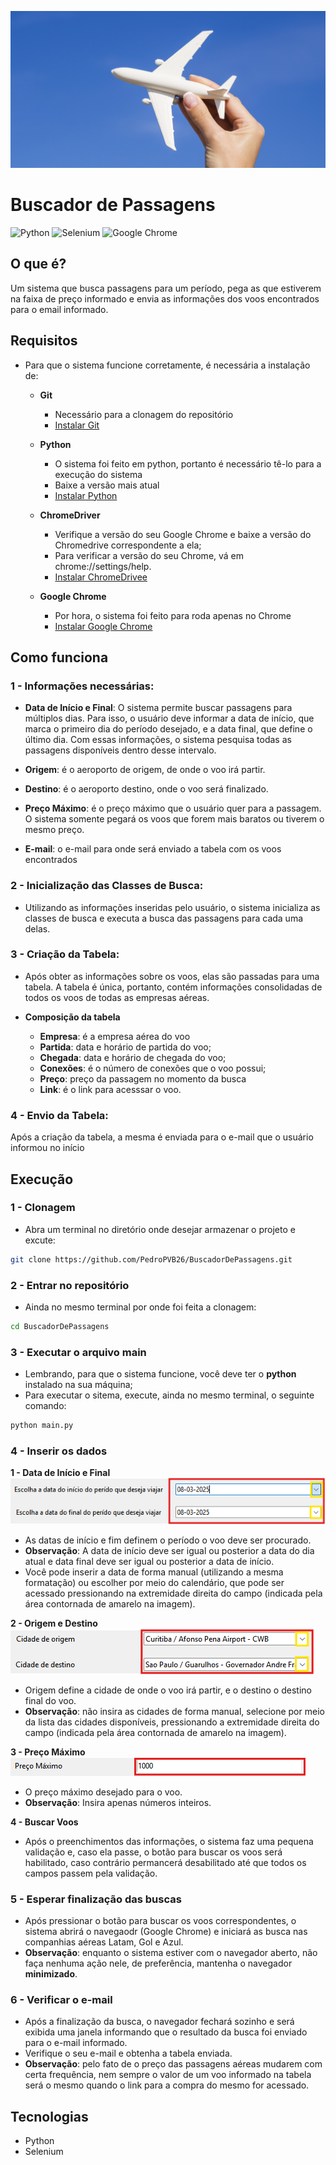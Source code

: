 ![Mão segurnado um avião](img/hand-holding-plane-sky.jpg)

# Buscador de Passagens
![Python](https://img.shields.io/badge/python-3670A0?style=for-the-badge&logo=python&logoColor=ffdd54)
![Selenium](https://img.shields.io/badge/-selenium-%43B02A?style=for-the-badge&logo=selenium&logoColor=white)
![Google Chrome](https://img.shields.io/badge/Google%20Chrome-4285F4?style=for-the-badge&logo=GoogleChrome&logoColor=white)

## O que é?
Um sistema que busca passagens para um período, pega as que estiverem na faixa de preço informado e envia as informações dos voos encontrados para o email informado.

## Requisitos
- Para que o sistema funcione corretamente, é necessária a instalação de:
    - **Git**
        - Necessário para a clonagem do repositório
        - [Instalar Git](https://git-scm.com/)

    - **Python**
        - O sistema foi feito em python, portanto é necessário tê-lo para a execução do sistema
        - Baixe a versão mais atual
        - [Instalar Python](https://www.python.org/downloads/)

    - **ChromeDriver**
        - Verifique a versão do seu Google Chrome e baixe a versão do Chromedrive correspondente a ela;
        - Para verificar a versão do seu Chrome, vá em chrome://settings/help.
        - [Instalar ChromeDrivee](https://developer.chrome.com/docs/chromedriver/downloads?hl=pt-br)

    - **Google Chrome**
        - Por hora, o sistema foi feito para roda apenas no Chrome
        - [Instalar Google Chrome]((https://support.google.com/chrome/answer/95346?hl=pt-BR&co=GENIE.Platform%3DDesktop#zippy=%2Cwindows))

## Como funciona
### 1 - Informações necessárias:
- **Data de Início e Final**: O sistema permite buscar passagens para múltiplos dias. Para isso, o usuário deve informar a data de início, que marca o primeiro dia do período desejado, e a data final, que define o último dia. Com essas informações, o sistema pesquisa todas as passagens disponíveis dentro desse intervalo.

- **Origem**: é o aeroporto de origem, de onde o voo irá partir.

- **Destino**: é o aeroporto destino, onde o voo será finalizado.

- **Preço Máximo**: é o preço máximo que o usuário quer para a passagem. O sistema somente pegará os voos que forem mais baratos ou tiverem o mesmo preço.

- **E-mail**: o e-mail para onde será enviado a tabela com os voos encontrados

### 2 - Inicialização das Classes de Busca:
- Utilizando as informações inseridas pelo usuário, o sistema inicializa as classes de busca e executa a busca das passagens para cada uma delas.

### 3 - Criação da Tabela:
- Após obter as informações sobre os voos, elas são passadas para uma tabela. A tabela é única, portanto, contém informações consolidadas de todos os voos de todas as empresas aéreas.

- **Composição da tabela**
    - **Empresa**: é a empresa aérea do voo
    - **Partida**: data e horário de partida do voo;
    - **Chegada**: data e horário de chegada do voo;
    - **Conexões**: é o número de conexões que o voo possui;
    - **Preço**: preço da passagem no momento da busca
    - **Link**: é o link para acesssar o voo.

### 4 - Envio da Tabela:
Após a criação da tabela, a mesma é enviada para o e-mail que o usuário informou no início


## Execução
### 1 - Clonagem
- Abra um terminal no diretório onde desejar armazenar o projeto e excute:
```bash
git clone https://github.com/PedroPVB26/BuscadorDePassagens.git
```

### 2 - Entrar no repositório 
- Ainda no mesmo terminal por onde foi feita a clonagem:
```bash
cd BuscadorDePassagens
```

### 3 - Executar o arquivo main
- Lembrando, para que o sistema funcione, você deve ter o **python** instalado na sua máquina;
- Para executar o sitema, execute, ainda no mesmo terminal, o seguinte comando:
```bash
python main.py
```

### 4 - Inserir os dados
**1 - Data de Início e Final**  
![Campos de Data](img/image-1.png)
- As datas de início e fim definem o período o voo deve ser procurado.
- **Observação**: A data de início deve ser igual ou posterior a data do dia atual e data final deve ser igual ou posterior a data de início.
- Você pode inserir a data de forma manual (utilizando a mesma formatação) ou escolher por meio do calendário, que pode ser acessado pressionando na extremidade direita do campo (indicada pela área contornada de amarelo na imagem).

**2 - Origem e Destino**  
![Campos de Origem e Destino](img/image-2.png)
- Origem define a cidade de onde o voo irá partir, e o destino o destino final do voo.
- **Observação**: não insira as cidades de forma manual, selecione por meio da lista das cidades disponíveis, pressionando a extremidade direita do campo (indicada pela área contornada de amarelo na imagem).

**3 - Preço Máximo**  
![Campo Preço Máximo](img/image-3.png)
- O preço máximo desejado para o voo.
- **Observação**: Insira apenas números inteiros.

**4 - Buscar Voos**
- Após o preenchimentos das informações, o sistema faz uma pequena validação e, caso ela passe, o botão para buscar os voos será habilitado, caso contrário permancerá desabilitado até que todos os campos passem pela validação.

### 5 - Esperar finalização das buscas
- Após pressionar o botão para buscar os voos correspondentes, o sistema abrirá o navegaodr (Google Chrome) e iniciará as busca nas companhias aéreas Latam, Gol e Azul.
- **Observação**: enquanto o sistema estiver com o navegador aberto, não faça nenhuma ação nele, de preferência, mantenha o navegador **minimizado**.

### 6 - Verificar o e-mail
- Após a finalização da busca, o navegador fechará sozinho e será exibida uma janela informando que o resultado da busca foi enviado para o e-mail informado.
- Verifique o seu e-mail e obtenha a tabela enviada.
- **Observação**: pelo fato de o preço das passagens aéreas mudarem com certa frequência, nem sempre o valor de um voo informado na tabela será o mesmo quando o link para a compra do mesmo for acessado.

## Tecnologias
- Python
- Selenium
